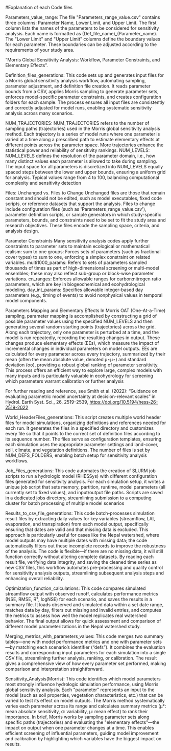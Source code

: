 #Explanation of each Code files


Parameters_value_range: 
The file "Parameters_range_value.csv" contains three columns: Parameter Name, Lower Limit, and Upper Limit.
The first column lists the names of the parameters to be considered for sensitivity analysis. Each name is formatted as (Def_file_name)_(Parameter_name).
The "Lower Limit" and "Upper Limit" columns define the boundary values for each parameter. These boundaries can be adjusted according to the requirements of your study area.

“Morris Global Sensitivity Analysis: Workflow, Parameter Constraints, and Elementary Effects”.

Definition_files_generations: 
This code sets up and generates input files for a Morris global sensitivity analysis workflow, automating sampling, parameter adjustment, and definition file creation. It reads parameter bounds from a CSV, applies Morris sampling to generate parameter sets, enforces model-specific parameter constraints, and creates configuration folders for each sample. The process ensures all input files are consistently and correctly adjusted for model runs, enabling systematic sensitivity analysis across many scenarios.

NUM_TRAJECTORIES: NUM_TRAJECTORIES refers to the number of sampling paths (trajectories) used in the Morris global sensitivity analysis method. Each trajectory is a series of model runs where one parameter is varied at a time along a prescribed path to estimate elementary effects at different points across the parameter space. More trajectories enhance the statistical power and reliability of sensitivity rankings. 
NUM_LEVELS: NUM_LEVELS defines the resolution of the parameter domain, i.e., how many distinct values each parameter is allowed to take during sampling. The input space for all parameters is discretized into NUM_LEVELS equally spaced steps between the lower and upper bounds, ensuring a uniform grid for analysis. Typical values range from 4 to 100, balancing computational complexity and sensitivity detection

Files: Unchanged vs. Files to Change
Unchanged files are those that remain constant and should not be edited, such as model executables, fixed code scripts, or reference datasets that support the analysis. Files to change include configuration files (such as 'Parameters_range_value.csv'), parameter definition scripts, or sample generators in which study-specific parameters, bounds, and constraints need to be set to fit the study area and research objectives. These files encode the sampling space, criteria, and analysis design.




Parameter Constraints
Many sensitivity analysis codes apply further constraints to parameter sets to maintain ecological or mathematical realism:
sum to one groups: Forces sets of parameters (such as fractional cover types) to sum to one, enforcing a simplex constraint on related variables.
multi1000_params: Refers to sets of parameters sampled thousands of times as part of high-dimensional screening or multi-model ensembles; these may also reflect sub-group or block-wise parameter variations.
cn_ranges: Enforces allowable ranges for carbon:nitrogen ratio parameters, which are key in biogeochemical and ecohydrological modeling.
day_int_params: Specifies allowable integer-based day parameters (e.g., timing of events) to avoid nonphysical values in temporal model components.

Parameters Mapping and Elementary Effects
In Morris OAT (One-At-a-Time) sampling, parameter mapping is accomplished by constructing a grid of possible parameter values using the specified NUM_LEVELS and then generating several random starting points (trajectories) across the grid. Along each trajectory, only one parameter is perturbed at a time, and the model is run repeatedly, recording the resulting changes in output.
These changes produce elementary effects (EEs), which measure the impact of incremental changes in individual parameters on model outputs. EEs are calculated for every parameter across every trajectory, summarized by their mean (often the mean absolute value, denoted μ⋆μ⋆) and standard deviation (σσ), providing a robust global ranking of parameter sensitivity. This process offers an efficient way to explore large, complex models with many inputs and is particularly valuable in ecohydrology for screening which parameters warrant calibration or further analysis

For further reading and reference, see Smith et al. (2022): “Guidance on evaluating parametric model uncertainty at decision-relevant scales” in Hydrol. Earth Syst. Sci., 26, 2519–2539, https://doi.org/10.5194/hess-26-2519-2022 


World_HeaderFiles_generations: 
This script creates multiple world header files for model simulations, organizing definitions and references needed for each run. It generates the files in a specified directory and customizes every file so that it points to the correct set of definition files according to its sequence number. The files serve as configuration templates, ensuring each simulation uses the appropriate parameter settings and land-cover, soil, climate, and vegetation definitions. The number of files is set by NUM_DEFS_FOLDERS, enabling batch setup for sensitivity analysis workflows.

Job_Files_generations: 
This code automates the creation of SLURM job scripts to run a hydrologic model (RHESSys) with different configuration files generated for sensitivity analysis. For each simulation setup, it writes a unique job script that sets memory, partition, runtime, model parameters (all currently set to fixed values), and input/output file paths. Scripts are saved in a dedicated jobs directory, streamlining submission to a computing cluster for batch processing of multiple model scenarios

Results_to_csv_file_generations: 
This code batch-processes simulation result files by extracting daily values for key variables (streamflow, LAI, evaporation, and transpiration) from each model output, specifically ensuring that dates are valid and that missing data is excluded. This approach is particularly useful for cases like the Nepal watershed, where model outputs may have multiple dates with missing data; the code automatically filters out these incomplete records to improve the robustness of the analysis. The code is flexible—if there are no missing data, it will still function correctly without altering complete datasets. By reading each result file, verifying data integrity, and saving the cleaned time series as new CSV files, this workflow automates pre-processing and quality control for sensitivity analysis outputs, streamlining subsequent analysis steps and enhancing overall reliability. 


Optimization_function_calculations: 
This code compares simulated streamflow output with observed runoff, calculates performance metrics (NSE, RMSE, R², logNSE) for each scenario, and saves the results in a summary file. It loads observed and simulated data within a set date range, matches data by day, filters out missing and invalid entries, and computes the metrics to assess how well the model replicates real watershed behavior. The final output allows for quick assessment and comparison of different model parameterizations in the Nepal watershed study.

Merging_metrics_with_parameters_values:
This code merges two summary tables—one with model performance metrics and one with parameter sets—by matching each scenario’s identifier (“defs”). It combines the evaluation results and corresponding input parameters for each simulation into a single CSV file, streamlining further analysis, ranking, or calibration. The result gives a comprehensive view of how every parameter set performed, making comparison and interpretation straightforward.

Sensitivity_Analysis(Morris): 
This code identifies which model parameters most strongly influence hydrologic simulation performance, using Morris global sensitivity analysis. Each "parameter" represents an input to the model (such as soil properties, vegetation characteristics, etc.) that can be varied to test its effect on model outputs. The Morris method systematically varies each parameter across its range and calculates summary metrics (μ*: mean absolute sensitivity, σ: variability, μ: mean effect) to rank their importance. In brief, Morris works by sampling parameter sets along specific paths (trajectories) and evaluating the "elementary effects"—the impact on output when one parameter changes at a time. This enables efficient screening of influential parameters, guiding model improvement and calibration by highlighting which variables have the biggest impact on results.

